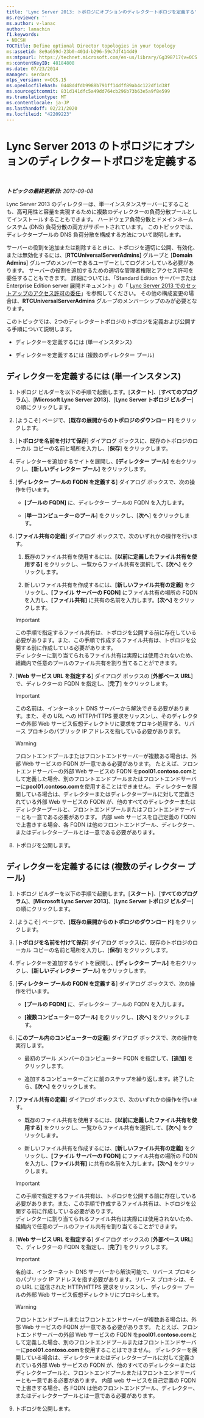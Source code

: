 ```yaml
---
title: 'Lync Server 2013: トポロジにオプションのディレクタートポロジを定義する'
ms.reviewer: ''
ms.author: v-lanac
author: lanachin
f1.keywords:
- NOCSH
TOCTitle: Define optional Director topologies in your topology
ms:assetid: 8e9a659d-23b0-401d-b296-59c7df414d49
ms:mtpsurl: https://technet.microsoft.com/en-us/library/Gg398717(v=OCS.15)
ms:contentKeyID: 48184808
ms.date: 07/23/2014
manager: serdars
mtps_version: v=OCS.15
ms.openlocfilehash: 0448ddfdb9988b791ff14dff89ab4c122df1d38f
ms.sourcegitcommit: 831d141dfc5a49dd764cb296b73b63e5a9f8e599
ms.translationtype: MT
ms.contentlocale: ja-JP
ms.lasthandoff: 02/21/2020
ms.locfileid: "42209223"
---
```

<div data-xmlns="http://www.w3.org/1999/xhtml">

<div class="topic" data-xmlns="http://www.w3.org/1999/xhtml" data-msxsl="urn:schemas-microsoft-com:xslt" data-cs="https://msdn.microsoft.com/">

<div data-asp="https://msdn2.microsoft.com/asp">

# <a name="define-optional-director-topologies-in-your-topology-for-lync-server-2013"></a>Lync Server 2013 のトポロジにオプションのディレクタートポロジを定義する

</div>

<div id="mainSection">

<div id="mainBody">

<span> </span>

_**トピックの最終更新日:** 2012-09-08_

Lync Server 2013 のディレクターは、単一インスタンスサーバーにすることも、高可用性と容量を実現するために複数のディレクターの負荷分散プールとしてインストールすることもできます。 ハードウェア負荷分散とドメインネームシステム (DNS) 負荷分散の両方がサポートされています。 このトピックでは、ディレクタープールの DNS 負荷分散を構成する方法について説明します。

サーバーの役割を追加または削除するときに、トポロジを適切に公開、有効化、または無効化するには、[**RTCUniversalServerAdmins**] グループと [**Domain Admins**] グループのメンバーであるユーザーとしてログオンしている必要があります。 サーバーの役割を追加するための適切な管理者権限とアクセス許可を委任することもできます。 詳細については、「Standard Edition サーバーまたは Enterprise Edition server 展開ドキュメント」の「 [Lync Server 2013 でのセットアップのアクセス許可の委任](lync-server-2013-delegate-setup-permissions.md)」を参照してください。 その他の構成変更の場合は、**RTCUniversalServerAdmins** グループのメンバーシップのみが必要となります。

このトピックでは、2つのディレクタートポロジのトポロジを定義および公開する手順について説明します。

  - ディレクターを定義するには (単一インスタンス)

  - ディレクターを定義するには (複数のディレクター プール)

<div>

## <a name="to-define-the-director-single-instance"></a>ディレクターを定義するには (単一インスタンス)

1.  トポロジ ビルダーを以下の手順で起動します。[**スタート**]、[**すべてのプログラム**]、[**Microsoft Lync Server 2013**]、[**Lync Server トポロジ ビルダー**] の順にクリックします。

2.  [ようこそ] ページで、**[既存の展開からのトポロジのダウンロード]** をクリックします。

3.  [**トポロジを名前を付けて保存**] ダイアログ ボックスに、既存のトポロジのローカル コピーの名前と場所を入力し、[**保存**] をクリックします。

4.  ディレクターを追加するサイトを展開し、**[ディレクター プール]** を右クリックし、**[新しいディレクター プール]** をクリックします。

5.  [**ディレクター プールの FQDN を定義する**] ダイアログ ボックスで、次の操作を行います。
    
      - **[プールの FQDN]** に、ディレクター プールの FQDN を入力します。
    
      - [**単一コンピューターのプール**] をクリックし、[**次へ**] をクリックします。

6.  [**ファイル共有の定義**] ダイアログ ボックスで、次のいずれかの操作を行います。
    
    1.  既存のファイル共有を使用するには、**[以前に定義したファイル共有を使用する]** をクリックし、一覧からファイル共有を選択して、**[次へ]** をクリックします。
    
    2.  新しいファイル共有を作成するには、**[新しいファイル共有の定義]** をクリックし、**[ファイル サーバーの FQDN]** にファイル共有の場所の FQDN を入力し、**[ファイル共有]** に共有の名前を入力します。**[次へ]** をクリックします。
    
    <div>
    

    > [!IMPORTANT]  
    > この手順で指定するファイル共有は、トポロジを公開する前に存在している必要があります。また、この手順で作成するファイル共有は、トポロジを公開する前に作成している必要があります。<BR>ディレクターに割り当てられるファイル共有は実際には使用されないため、組織内で任意のプールのファイル共有を割り当てることができます。

    
    </div>

7.  [**Web サービス URL を指定する**] ダイアログ ボックスの [**外部ベース URL**] で、ディレクターの FQDN を指定し、[**完了**] をクリックします。
    
    <div>
    

    > [!IMPORTANT]  
    > この名前は、インターネット DNS サーバーから解決できる必要があります。また、その URL への HTTP/HTTPS 要求をリッスンし、そのディレクターの外部 Web サービス仮想ディレクトリに要求をプロキシ処理する、リバース プロキシのパブリック IP アドレスを指している必要があります。

    
    </div>
    
    <div>
    

    > [!WARNING]  
    > フロントエンドプールまたはフロントエンドサーバーが複数ある場合は、外部 Web サービスの FQDN が一意である必要があります。 たとえば、フロントエンドサーバーの外部 Web サービスの FQDN を<STRONG>pool01.contoso.com</STRONG>として定義した場合、別のフロントエンドプールまたはフロントエンドサーバーに<STRONG>pool01.contoso.com</STRONG>を使用することはできません。 ディレクターを展開している場合は、ディレクターまたはディレクタープールに対して定義されている外部 Web サービスの FQDN が、他のすべてのディレクターまたはディレクタープールと、フロントエンドプールまたはフロントエンドサーバーとも一意である必要があります。 内部 web サービスを自己定義の FQDN で上書きする場合、各 FQDN は他のフロントエンドプール、ディレクター、またはディレクタープールとは一意である必要があります。

    
    </div>

8.  トポロジを公開します。

</div>

<div>

## <a name="to-define-the-director-multiple-director-pool"></a>ディレクターを定義するには (複数のディレクター プール)

1.  トポロジ ビルダーを以下の手順で起動します。[**スタート**]、[**すべてのプログラム**]、[**Microsoft Lync Server 2013**]、[**Lync Server トポロジ ビルダー**] の順にクリックします。

2.  [ようこそ] ページで、**[既存の展開からのトポロジのダウンロード]** をクリックします。

3.  [**トポロジを名前を付けて保存**] ダイアログ ボックスに、既存のトポロジのローカル コピーの名前と場所を入力し、[**保存**] をクリックします。

4.  ディレクターを追加するサイトを展開し、**[ディレクター プール]** を右クリックし、**[新しいディレクター プール]** をクリックします。

5.  [**ディレクター プールの FQDN を定義する**] ダイアログ ボックスで、次の操作を行います。
    
      - **[プールの FQDN]** に、ディレクター プールの FQDN を入力します。
    
      - **[複数コンピューターのプール]** をクリックし、**[次へ]** をクリックします。

6.  [**このプール内のコンピューターの定義**] ダイアログ ボックスで、次の操作を実行します。
    
      - 最初のプール メンバーのコンピューター FQDN を指定して、**[追加]** をクリックします。
    
      - 追加するコンピューターごとに前のステップを繰り返します。終了したら、**[次へ]** をクリックします。

7.  [**ファイル共有の定義**] ダイアログ ボックスで、次のいずれかの操作を行います。
    
      - 既存のファイル共有を使用するには、**[以前に定義したファイル共有を使用する]** をクリックし、一覧からファイル共有を選択して、**[次へ]** をクリックします。
    
      - 新しいファイル共有を作成するには、**[新しいファイル共有の定義]** をクリックし、**[ファイル サーバーの FQDN]** にファイル共有の場所の FQDN を入力し、**[ファイル共有]** に共有の名前を入力します。**[次へ]** をクリックします。
    
    <div>
    

    > [!IMPORTANT]  
    > この手順で指定するファイル共有は、トポロジを公開する前に存在している必要があります。また、この手順で作成するファイル共有は、トポロジを公開する前に作成している必要があります。<BR>ディレクターに割り当てられるファイル共有は実際には使用されないため、組織内で任意のプールのファイル共有を割り当てることができます。

    
    </div>

8.  [**Web サービス URL を指定する**] ダイアログ ボックスの [**外部ベース URL**] で、ディレクターの FQDN を指定し、[**完了**] をクリックします。
    
    <div>
    

    > [!IMPORTANT]  
    > 名前は、インターネット DNS サーバーから解決可能で、リバース プロキシのパブリック IP アドレスを指す必要があります。リバース プロキシは、その URL に送信された HTTP/HTTPS 要求をリッスンし、ディレクター プールの外部 Web サービス仮想ディレクトリにプロキシします。

    
    </div>
    
    <div>
    

    > [!WARNING]  
    > フロントエンドプールまたはフロントエンドサーバーが複数ある場合は、外部 Web サービスの FQDN が一意である必要があります。 たとえば、フロントエンドサーバーの外部 Web サービスの FQDN を<STRONG>pool01.contoso.com</STRONG>として定義した場合、別のフロントエンドプールまたはフロントエンドサーバーに<STRONG>pool01.contoso.com</STRONG>を使用することはできません。 ディレクターを展開している場合は、ディレクターまたはディレクタープールに対して定義されている外部 Web サービスの FQDN が、他のすべてのディレクターまたはディレクタープールと、フロントエンドプールまたはフロントエンドサーバーとも一意である必要があります。 内部 web サービスを自己定義の FQDN で上書きする場合、各 FQDN は他のフロントエンドプール、ディレクター、またはディレクタープールとは一意である必要があります。

    
    </div>

9.  トポロジを公開します。

</div>

</div>

<span> </span>

</div>

</div>

</div>

